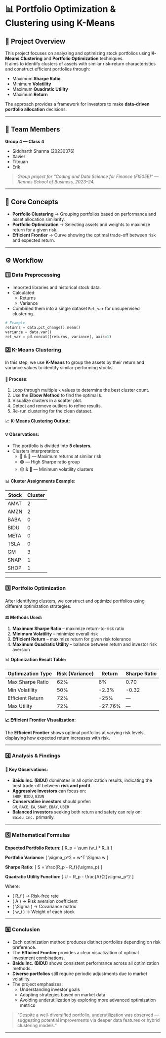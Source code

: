 # 📊 Portfolio Optimization & Clustering using K-Means

## 📘 Project Overview
This project focuses on analyzing and optimizing stock portfolios using **K-Means Clustering** and **Portfolio Optimization** techniques.  
It aims to identify clusters of assets with similar risk-return characteristics and construct efficient portfolios through:

- Maximum **Sharpe Ratio**
- Minimum **Volatility**
- Maximum **Quadratic Utility**
- Maximum **Return**

The approach provides a framework for investors to make **data-driven portfolio allocation** decisions.

---

## 👥 Team Members
**Group 4 — Class 4**  
- Siddharth Sharma (20230076)  
- Xavier  
- Titouan  
- Erik  

> *Group project for “Coding and Data Science for Finance (FI505E)” — Rennes School of Business, 2023–24.*

---

## 🧠 Core Concepts
- **Portfolio Clustering** → Grouping portfolios based on performance and asset allocation similarity.  
- **Portfolio Optimization** → Selecting assets and weights to maximize return for a given risk.  
- **Efficient Frontier** → Curve showing the optimal trade-off between risk and expected return.

---

## ⚙️ Workflow

### **1️⃣ Data Preprocessing**
- Imported libraries and historical stock data.  
- Calculated:
  - Returns
  - Variance  
- Combined them into a single dataset `Ret_var` for unsupervised clustering.

```python
# Example
returns = data.pct_change().mean()
variance = data.var()
ret_var = pd.concat([returns, variance], axis=1)

```

### **2️⃣ K-Means Clustering**

In this step, we use **K-Means** to group the assets by their return and variance values to identify similar-performing stocks.

#### 🧩 Process:
1. Loop through multiple `k` values to determine the best cluster count.
2. Use the **Elbow Method** to find the optimal `k`.
3. Visualize clusters in a scatter plot.
4. Detect and remove outliers to refine results.
5. Re-run clustering for the clean dataset.

📈 **K-Means Clustering Output:**



#### 💡 Observations:
- The portfolio is divided into **5 clusters**.
- Clusters interpretation:
  - 🔴 & 🔵 — Maximum returns at similar risk
  - 🟣 — High Sharpe ratio group
  - 🟡 & 🔴 — Minimum volatility clusters

📊 **Cluster Assignments Example:**

| Stock | Cluster |
|--------|----------|
| AMAT | 2 |
| AMZN | 2 |
| BABA | 0 |
| BIDU | 0 |
| META | 0 |
| TSLA | 0 |
| GM | 3 |
| SNAP | 1 |
| SHOP | 1 |

---

### **3️⃣ Portfolio Optimization**

After identifying clusters, we construct and optimize portfolios using different optimization strategies.

#### ⚖️ Methods Used:
1. **Maximum Sharpe Ratio** – maximize return-to-risk ratio  
2. **Minimum Volatility** – minimize overall risk  
3. **Efficient Return** – maximize return for given risk tolerance  
4. **Maximum Quadratic Utility** – balance between return and investor risk aversion  

📊 **Optimization Result Table:**

| Optimization Type | Risk (Variance) | Return | Sharpe Ratio |
|--------------------|----------------|---------|---------------|
| Max Sharpe Ratio | 62% | 6% | 0.70 |
| Min Volatility | 50% | -2.3% | -0.32 |
| Efficient Return | 72% | -25% | — |
| Max Utility | 72% | -27.76% | — |

#### 📈 Efficient Frontier Visualization:
The **Efficient Frontier** shows optimal portfolios at varying risk levels, displaying how expected return increases with risk.



---

### **4️⃣ Analysis & Findings**

#### 🔹 Key Observations:
- **Baidu Inc. (BIDU)** dominates in all optimization results, indicating the best trade-off between **risk and profit**.
- **Aggressive investors** can focus on:  
  `SHOP`, `BIDU`, `BZUN`
- **Conservative investors** should prefer:  
  `GM`, `RACE`, `EA`, `SNAP`, `EBAY`, `UBER`
- **Balanced investors** seeking both return and safety can rely on:  
  `Baidu Inc.` primarily.



---

### **5️⃣ Mathematical Formulas**

**Expected Portfolio Return:**
\[
R_p = \sum (w_i * R_i)
\]

**Portfolio Variance:**
\[
\sigma_p^2 = w^T \Sigma w
\]

**Sharpe Ratio:**
\[
S = \frac{R_p - R_f}{\sigma_p}
\]

**Quadratic Utility Function:**
\[
U = R_p - \frac{A}{2}\sigma_p^2
\]

Where:
- \( R_f \) → Risk-free rate  
- \( A \) → Risk aversion coefficient  
- \( \Sigma \) → Covariance matrix  
- \( w_i \) → Weight of each stock  

---

### **6️⃣ Conclusion**

- Each optimization method produces distinct portfolios depending on risk preference.  
- The **Efficient Frontier** provides a clear visualization of optimal investment combinations.  
- **Baidu Inc. (BIDU)** shows consistent performance across all optimization methods.
- **Diverse portfolios** still require periodic adjustments due to market volatility.  
- The project emphasizes:
  - Understanding investor goals  
  - Adapting strategies based on market data  
  - Avoiding underutilization by exploring more advanced optimization metrics  

> “Despite a well-diversified portfolio, underutilization was observed — suggesting potential improvements via deeper data features or hybrid clustering models.”

---



